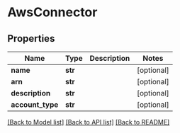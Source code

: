# AwsConnector

## Properties
Name | Type | Description | Notes
------------ | ------------- | ------------- | -------------
**name** | **str** |  | [optional] 
**arn** | **str** |  | [optional] 
**description** | **str** |  | [optional] 
**account_type** | **str** |  | [optional] 

[[Back to Model list]](../README.md#documentation-for-models) [[Back to API list]](../README.md#documentation-for-api-endpoints) [[Back to README]](../README.md)

